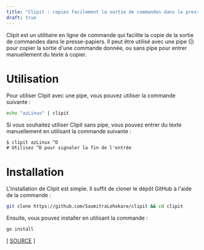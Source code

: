 ```yaml
---
title: "Clipit : copiez facilement la sortie de commandes dans le presse-papiers avec cet utilitaire en ligne de commande"
draft: true
---
```


Clipit est un utilitaire en ligne de commande qui facilite la copie de la sortie de commandes dans le presse-papiers. Il peut être utilisé avec une pipe (|) pour copier la sortie d'une commande donnée, ou sans pipe pour entrer manuellement du texte à copier.

# Utilisation

Pour utiliser Clipit avec une pipe, vous pouvez utiliser la commande suivante :

```bash
echo "azLinux" | clipit
```

Si vous souhaitez utiliser Clipit sans pipe, vous pouvez entrer du texte manuellement en utilisant la commande suivante :

```
$ clipit azLinux ^D
# Utilisez ^D pour signaler la fin de l'entrée
```

# Installation

L'installation de Clipit est simple. Il suffit de cloner le dépôt GitHub à l'aide de la commande :

```bash
git clone https://github.com/SaumitraLohokare/clipit && cd clipit
```

Ensuite, vous pouvez installer en utilisant la commande :

```bash
go install
```

[ [SOURCE](https://github.com/SaumitraLohokare/clipit) ]
